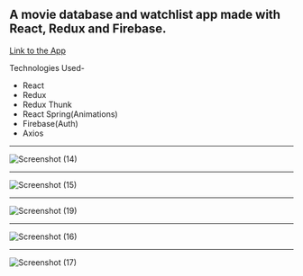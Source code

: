 ## A movie database and watchlist app made with **React, Redux and Firebase**.
[Link to the App](https://cineflix-cd.web.app/)


Technologies Used-
- React
- Redux
- Redux Thunk
- React Spring(Animations)
- Firebase(Auth)
- Axios


---

![Screenshot (14)](https://user-images.githubusercontent.com/69471735/111830629-89c64b00-88ee-11eb-86fd-1f0c41a7b5a5.png)

---

![Screenshot (15)](https://user-images.githubusercontent.com/69471735/111830638-8af77800-88ee-11eb-951d-497ccfa51476.png)

---

![Screenshot (19)](https://user-images.githubusercontent.com/69471735/115469973-de365080-a235-11eb-9123-945404456dee.png)

---

![Screenshot (16)](https://user-images.githubusercontent.com/69471735/111830641-8b900e80-88ee-11eb-9490-3cf818a3fda3.png)

---

![Screenshot (17)](https://user-images.githubusercontent.com/69471735/111830642-8b900e80-88ee-11eb-8f8e-29e270e1cdbb.png)
